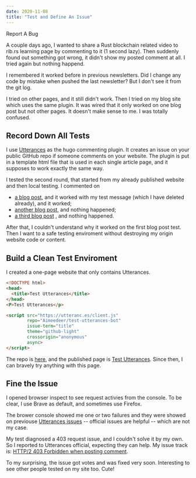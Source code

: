 ```yaml
---
date: 2020-11-08
title: "Test and Define An Issue"
---
```


Report A Bug

A couple days ago, I wanted to share a Rust blockchain related video 
to rib.rs learning page by commenting to it (1 second lazy).
Then suddenly found out something got wrong,
it didn't show my posted comment at all.
I tried again but nothing happend.

I remembered it worked before in previous newsletters.
Did I change any code by mistake when pushed the last newsletter?
But I don't see it from the git log.

I tried on other pages, and it still didn't work.
Then I tried on my blog site which uses the same plugin.
It was wired that it only worked on one blog post but
not other pages.
It doesn't make sense to me. I was totally confused.


## Record Down All Tests

I use [Utterances](https://github.com/utterance/utterances)
as the hugo commenting plugin.
It creates an issue on your public GitHub repo if
someone comments on your website.
The plugin is put in a template html file that is used 
in each single article page,
and it supposes to work exactly the same way.

I tested the second round,
that started from my already published website
and then local testing. I commented on
- [a blog post](https://impl.dev/posts/write-readable-rust-code/), and it worked with my test message
  (which I have deleted already), and it worked;
- [another blog post](https://impl.dev/posts/2020-05-10-notes-on-rules-of-thumb/), and nothing happened;
- [a third blog post](https://impl.dev/reports/2020-09-27/) , and
  nothing happened.

After that, I couldn't understand why it worked on the first blog post
test. Then I want to a safe testing enviroment without
destroying my origin website code or content.

## Build a Clean Test Enviroment

I created a one-page website that only contains Utterances.

```html
<!DOCTYPE html>
<head>
  <title>Test Utterances</title>
</head>
<P>Test Utterances</p>

<script src="https://utteranc.es/client.js"
        repo="Aimeedeer/test-utterances-bot"
        issue-term="title"
        theme="github-light"
        crossorigin="anonymous"
        async>
</script>
```

The repo is [here](https://github.com/Aimeedeer/test-utterances-bot),
and the published page is
[Test Utterances](https://aimeedeer.github.io/test-utterances-bot/).
Since then, I can bravely try anything with this page.


## Fine the Issue

I opened browser inspect to see request activies from the console.
To be clear, I use Brave as default, and sometimes use Firefox.	

The brower console showed me one or two failures and they
were showed on previouse
[Utterances issues](https://github.com/utterance/utterances/issues)
-- official issues are helpful
-- which are not my case.

My test diagnosed a 403 request issue,
and I couldn't solve it by my own.
So I reported to Utterances official, expecting they can help.
My issue track is:
[HTTP/2 403 Forbidden when posting comment](https://github.com/utterance/utterances/issues/418).

To my surprising, the issue got votes and was fixed very soon.
Interesting to see other people tested on my site too. Cute!